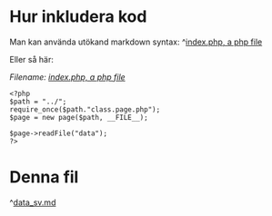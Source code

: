 # Hur inkludera kod

Man kan använda utökand markdown syntax:
^[index.php, a php file](index.php)

Eller så här:

_Filename: [index.php, a php file](index.php)_
```
<?php
$path = "../";
require_once($path."class.page.php");
$page = new page($path, __FILE__);

$page->readFile("data");
?>
```

# Denna fil
^[data_sv.md](data_sv.md)
